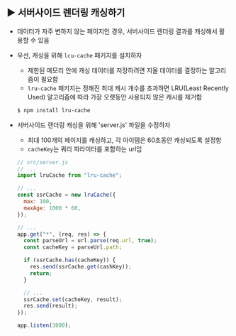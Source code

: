 ## ▶ 서버사이드 렌더링 캐싱하기

- 데이터가 자주 변하지 않는 페이지인 경우, 서버사이드 렌더링 결과를 캐싱해서 활용할 수 있음

- 우선, 캐싱을 위해 `lcu-cache` 패키지를 설치하자

  - 제한된 메모리 안에 캐싱 데이터를 저장하려면 지울 데이터를 결정하는 알고리즘이 필요함
  - `lru-cache` 패키지는 정해진 최대 캐시 개수를 초과하면 LRU(Least Recently Used) 알고리즘에 따라 가장 오랫동안 사용되지 않은 캐시를 제거함

  ```bash
  $ npm install lru-cache
  ```

- 서버사이드 렌더링 캐싱을 위해 'server.js' 파일을 수정하자

  - 최대 100개의 페이지를 캐싱하고, 각 아이템은 60초동안 캐싱되도록 설정함
  - `cacheKey`는 쿼리 파라미터를 포함하는 url임

  ```js
  // src/server.js
  // ...
  import lruCache from "lru-cache";

  // ...
  const ssrCache = new lruCache({
    max: 100,
    maxAge: 1000 * 60,
  });

  // ...
  app.get("*", (req, res) => {
    const parseUrl = url.parse(req.url, true);
    const cacheKey = parseUrl.path;

    if (ssrCache.has(cacheKey)) {
      res.send(ssrCache.get(cashKey));
      return;
    }

    // ...
    ssrCache.set(cacheKey, result);
    res.send(result);
  });

  app.listen(3000);
  ```
